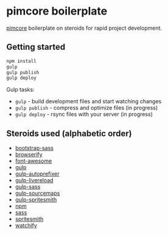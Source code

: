 # pimcore boilerplate

[pimcore](http://www.pimcore.org) boilerplate on steroids for rapid project development.

## Getting started

```sh
npm install
gulp
gulp publish
gulp deploy
```

Gulp tasks:
 * ```gulp``` - build development files and start watching changes
 * ```gulp publish``` - compress and optimize files (in progress)
 * ```gulp deploy``` - rsync files with your server (in progress)

## Steroids used (alphabetic order)
 * [bootstrap-sass](https://github.com/twbs/bootstrap-sass)
 * [browserify](https://github.com/substack/node-browserify)
 * [font-awesome](https://github.com/FortAwesome/Font-Awesome)
 * [gulp](https://github.com/gulpjs/gulp)
 * [gulp-autoprefixer](https://github.com/sindresorhus/gulp-autoprefixer)
 * [gulp-livereload](https://github.com/vohof/gulp-livereload)
 * [gulp-sass](https://github.com/dlmanning/gulp-sass)
 * [gulp-sourcemaps](https://github.com/floridoo/gulp-sourcemaps)
 * [gulp-spritesmith](https://github.com/twolfson/gulp.spritesmith)
 * [npm](https://www.npmjs.com/)
 * [sass](http://sass-lang.com/)
 * [spritesmith](https://github.com/Ensighten/spritesmith)
 * [watchify](https://github.com/substack/watchify)
